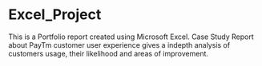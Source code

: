 # Excel_Project
This is a Portfolio report created using Microsoft Excel.
Case Study Report about PayTm customer user experience gives a indepth analysis of customers usage, their likelihood and areas of improvement.

